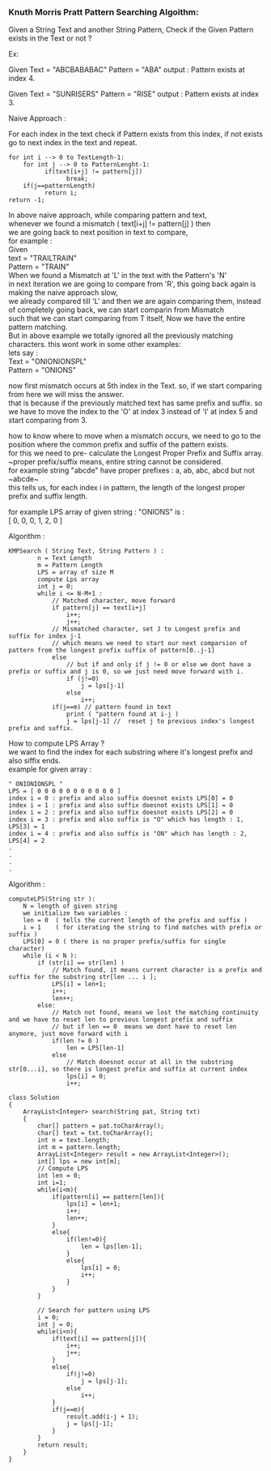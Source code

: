 ### Knuth Morris Pratt Pattern Searching Algoithm:

Given a String Text and another String Pattern, Check if the Given Pattern exists in the Text or not ? 

Ex: 

Given Text = "ABCBABABAC"  Pattern = "ABA"  output : Pattern exists at index 4.

Given Text = "SUNRISERS" Pattern = "RISE"  output : Pattern exists at index 3.

Naive Approach : 

For each index in the text check if Pattern exists from this index, if not exists go to next index in the text and repeat.

```
for int i --> 0 to TextLength-1:
    for int j --> 0 to PatternLenght-1:
          if(text[i+j] != pattern[j])
                break;
    if(j==patternLength)
          return i;
return -1;
```

In above naive approach, while comparing pattern and text,  
whenever we found a mismatch ( text[i+j] != pattern[j] ) then  
we are going back to next position in text to compare,  
for example :  
Given  
text = "TRAILTRAIN"  
Pattern = "TRAIN"  
When we found a Mismatch at 'L' in the text with the Pattern's 'N'  
in next iteration we are going to compare from 'R', this going back again is making the naive approach slow,  
we already compared till 'L' and then we are again comparing them, instead of completely going back, we can start comparin from Mismatch  
such that we can start comparing from T itself, Now we have the entire pattern matching.  
But in above example we totally ignored all the previously matching characters. this wont work in some other examples:  
lets say :  
Text = "ONIONIONSPL"  
Pattern = "ONIONS"  

now first mismatch occurs at 5th index in the Text.
so, if we start comparing from here we will miss the answer.  
that is because if the previously matched text has same prefix and suffix.
so we have to move the index to the 'O' at index 3 instead of 'I' at index 5 and start comparing from 3.

how to know where to move when a mismatch occurs, we need to go to the position where the common prefix and suffix of the pattern exists.  
for this we need to pre- calculate the Longest Proper Prefix and Suffix array.  
~proper prefix/suffix means, entire string cannot be considered.  
for example string "abcde" have proper prefixes : a, ab, abc, abcd but not ~abcde~  
this tells us, for each index i in pattern, the length of the longest proper prefix and suffix length.

for example LPS array of given string : "ONIONS" is :  
[ 0, 0, 0, 1, 2, 0 ] 

Algorithm : 
```
KMPSearch ( String Text, String Pattern ) :
        n = Text Length
        m = Pattern Length
        LPS = array of size M
        compute Lps array 
        int j = 0;
        while i <= N-M+1 :
            // Matched character, move forward
            if pattern[j] == text[i+j]
                i++;
                j++;
            // Mismatched character, set J to Longest prefix and suffix for index j-1
            // which means we need to start our next comparsion of pattern from the longest prefix suffix of pattern[0..j-1]
            else
                // but if and only if j != 0 or else we dont have a prefix or suffix and j is 0, so we just need move forward with i.
                if (j!=0) 
                    j = lps[j-1]
                else
                    i++;
            if(j==m) // pattern found in text
                print ( "pattern found at i-j )
                j = lps[j-1] //  reset j to previous index's longest prefix and suffix.
```
How to compute LPS Array ?  
we want to find the index for each substring where it's longest prefix and also siffix ends.  
example for given array : 
```
" ONIONIONSPL "
LPS = [ 0 0 0 0 0 0 0 0 0 0 0 ]
index i = 0 : prefix and also suffix doesnot exists LPS[0] = 0
index i = 1 : prefix and also suffix doesnot exists LPS[1] = 0
index i = 2 : prefix and also suffix doesnot exists LPS[2] = 0
index i = 3 : prefix and also suffix is "O" which has length : 1,  LPS[3] = 1
index i = 4 : prefix and also suffix is "ON" which has length : 2, LPS[4] = 2
.
.
.
.

```
Algorithm : 
```
computeLPS(String str ): 
    N = length of given string
    we initialize two variables :  
    len = 0  ( tells the current length of the prefix and suffix )
    i = 1    ( for iterating the string to find matches with prefix or suffix )
    LPS[0] = 0 ( there is no proper prefix/suffix for single character)
    while (i < N ):
        if (str[i] == str[len] )
            // Match found, it means current character is a prefix and suffix for the substring str[len ... i ];
            LPS[i] = len+1;
            i++;
            len++;
        else:
            // Match not found, means we lost the matching continuity and we have to reset len to previous longest prefix and suffix
            // but if len == 0  means we dont have to reset len anymore, just move forward with i
            if(len != 0 )
                len = LPS[len-1]
            else
                // Match doesnot occur at all in the substring str[0...i], so there is longest prefix and suffix at current index
                lps[i] = 0;
                i++;
```

```
class Solution
{
    ArrayList<Integer> search(String pat, String txt)
    {
        char[] pattern = pat.toCharArray();
        char[] text = txt.toCharArray();
        int n = text.length;
        int m = pattern.length;
        ArrayList<Integer> result = new ArrayList<Integer>();
        int[] lps = new int[m];
        // Compute LPS
        int len = 0;
        int i=1;
        while(i<m){
            if(pattern[i] == pattern[len]){
                lps[i] = len+1;
                i++;
                len++;
            }
            else{
                if(len!=0){
                    len = lps[len-1];
                }
                else{
                    lps[i] = 0;
                    i++;
                }
            }
        }

        // Search for pattern using LPS
        i = 0;
        int j = 0;
        while(i<n){
            if(text[i] == pattern[j]){
                i++;
                j++;
            }
            else{
                if(j!=0)
                    j = lps[j-1];
                else
                    i++;
            }
            if(j==m){
                result.add(i-j + 1);
                j = lps[j-1];
            }
        }
        return result;
    }
}
```





            
